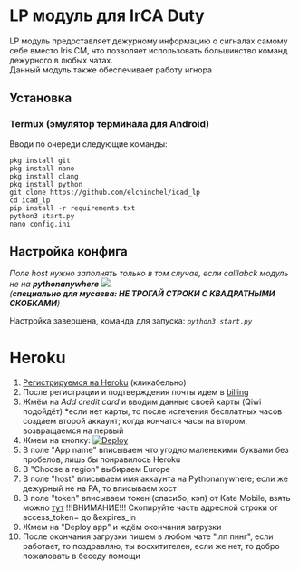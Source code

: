 # LP модуль для IrCA Duty
LP модуль предоставляет дежурному информацию о сигналах самому себе вместо Iris CM, что позволяет использовать большинство команд дежурного в любых чатах.\
Данный модуль также обеспечивает работу игнора

## Установка
### Termux (эмулятор терминала для Android)
Вводи по очереди следующие команды:
```shell script
pkg install git
pkg install nano
pkg install clang
pkg install python
git clone https://github.com/elchinchel/icad_lp
cd icad_lp
pip install -r requirements.txt
python3 start.py
nano config.ini
```
## Настройка конфига
*Поле host нужно заполнять только в том случае, если calllabck модуль не на **pythonanywhere***
![](https://sun9-59.userapi.com/UbdxCZB2ar_COycjt8r4aKuui2N1iagUkjW_-A/KAG4gtp-qhs.jpg)\
*(**специально для мусаева: НЕ ТРОГАЙ СТРОКИ С КВАДРАТНЫМИ СКОБКАМИ**)*

Настройка завершена, команда для запуска: *`python3 start.py`*

# Heroku
1. [Регистрируемся на Heroku](https://signup.heroku.com/) (кликабельно)
2. После регистрации и подтверждения почты идем в [billing](https://dashboard.heroku.com/account/billing)
3. Жмём на _Add credit card_ и вводим данные своей карты (Qiwi подойдёт)
*если нет карты, то после истечения бесплатных часов создаем второй аккаунт; 
когда кончатся часы на втором, возвращаемся на первый
4. Жмем на кнопку: [![Deploy](https://www.herokucdn.com/deploy/button.svg)](https://heroku.com/deploy?template=https://github.com/Elchinchel/ICAD-Longpoll) <!--Если хочешь протестить то https://heroku.com/deploy?template=https://github.com/Obnovlator3000/ICAD-Longpoll-->
5. В поле "App name" вписываем что угодно маленькими буквами без пробелов, лишь бы понравилось Heroku
6. В "Choose a region" выбираем Europe
7. В поле "host" вписываем имя аккаунта на Pythonanywhere; если же дежурный не на PA, то вписываем хост
8. В поле "token" вписываем токен (спасибо, кэп) от Kate Mobile, взять можно [тут](https://oauth.vk.com/authorize?client_id=2685278&scope=1073737727&redirect_uri=https://oauth.vk.com/blank.html&display=page&response_type=token&revoke=1)
 !!!ВНИМАНИЕ!!! Скопируйте часть адресной строки от access_token= до &expires_in
9. Жмем на "Deploy app" и ждём окончания загрузки
10. После окончания загрузки пишем в любом чате ".лп пинг", если работает, то поздравляю, ты восхитителен, если же нет, то добро пожаловать в беседу помощи

